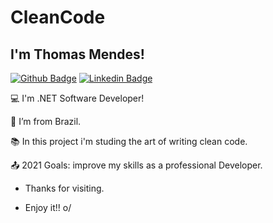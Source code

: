 # CleanCode  

## I'm Thomas Mendes!
[![Github Badge](https://img.shields.io/badge/-Github-000?style=flat-square&logo=Github&logoColor=white&link=https://github.com/tmendes-dev)](https://github.com/tmendes-dev)
[![Linkedin Badge](https://img.shields.io/badge/-LinkedIn-blue?style=flat-square&logo=Linkedin&logoColor=white&link=https://www.linkedin.com/in/thomasmendes/)](https://www.linkedin.com/in/thomasmendes/)
 

:computer: I'm .NET Software Developer!

:house_with_garden: I’m from Brazil.

:books: In this project i'm studing the art of writing clean code.

:outbox_tray: 2021 Goals: improve my skills as a professional Developer.




- Thanks for visiting.

- Enjoy it!! o/
